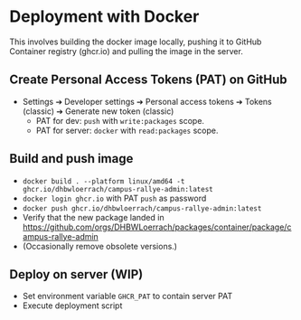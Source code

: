 # Deployment with Docker

This involves building the docker image locally, pushing it to GitHub Container registry (ghcr.io) and pulling the image in the server.

## Create Personal Access Tokens (PAT) on GitHub

- Settings ➔ Developer settings ➔ Personal access tokens ➔ Tokens (classic) ➔ Generate new token (classic)
  - PAT for dev: `push` with `write:packages` scope.
  - PAT for server: `docker` with `read:packages` scope.

## Build and push image

- `docker build . --platform linux/amd64 -t ghcr.io/dhbwloerrach/campus-rallye-admin:latest`
- `docker login ghcr.io` with PAT `push` as password
- `docker push ghcr.io/dhbwloerrach/campus-rallye-admin:latest`
- Verify that the new package landed in https://github.com/orgs/DHBWLoerrach/packages/container/package/campus-rallye-admin
- (Occasionally remove obsolete versions.)

## Deploy on server (WIP)

- Set environment variable `GHCR_PAT` to contain server PAT
- Execute deployment script
